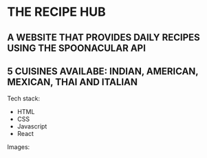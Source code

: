 # THE RECIPE HUB
## A WEBSITE THAT PROVIDES DAILY RECIPES USING THE SPOONACULAR API 
## 5 CUISINES AVAILABE: INDIAN, AMERICAN, MEXICAN, THAI AND ITALIAN

Tech stack:
- HTML
- CSS
- Javascript
- React

Images:
